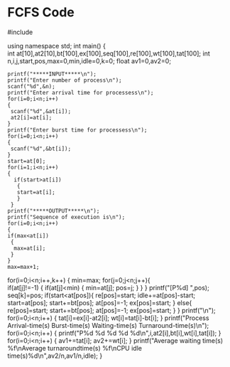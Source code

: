 # FCFS Code

#include<iostream>
 
using namespace std;
int main()
{   
    int at[10],at2[10],bt[100],ex[100],seq[100],re[100],wt[100],tat[100];
    int n,i,j,start,pos,max=0,min,idle=0,k=0;
    float av1=0,av2=0;

    printf("*****INPUT*****\n");
    printf("Enter number of process\n");
    scanf("%d",&n);
    printf("Enter arrival time for processess\n");
    for(i=0;i<n;i++)
    {
     scanf("%d",&at[i]);
     at2[i]=at[i];
    }
    printf("Enter burst time for processess\n");
    for(i=0;i<n;i++)
    {
     scanf("%d",&bt[i]);
    }
    start=at[0];
    for(i=1;i<n;i++)
    {
      if(start>at[i])
       {
       start=at[i];
       }
     }
    printf("*****OUTPUT*****\n");
    printf("Sequence of execution is\n");
    for(i=0;i<n;i++)
    {
    if(max<at[i])
     {
      max=at[i];
     }
    }
    max=max+1;
   for(i=0;i<n;i++,k++)
     {  min=max;
       for(j=0;j<n;j++){  
           if(at[j]!=-1)
             {
               if(at[j]<min)
                 {
                  min=at[j];
                  pos=j;
                 }
              }
         }
      printf("[P%d]  ",pos);
      seq[k]=pos;
      if(start<at[pos]){
         re[pos]=start;
         idle+=at[pos]-start;
         start=at[pos];
         start+=bt[pos];
         at[pos]=-1;
         ex[pos]=start;
      }
      else{
        re[pos]=start;
        start+=bt[pos];
        at[pos]=-1;
        ex[pos]=start;
       }
     }
    printf("\n");
    for(i=0;i<n;i++)
    {
       tat[i]=ex[i]-at2[i];
       wt[i]=tat[i]-bt[i];
    }
 printf("Process  Arrival-time(s)  Burst-time(s)  Waiting-time(s)  Turnaround-time(s)\n");
   for(i=0;i<n;i++)
    {
      printf("P%d            %d              %d             %d               %d\n",i,at2[i],bt[i],wt[i],tat[i]);
    }
   for(i=0;i<n;i++)
   {
    av1+=tat[i];
    av2+=wt[i];
   }
  printf("Average waiting time(s) %f\nAverage turnaroundtime(s) %f\nCPU idle time(s)%d\n",av2/n,av1/n,idle);
}
